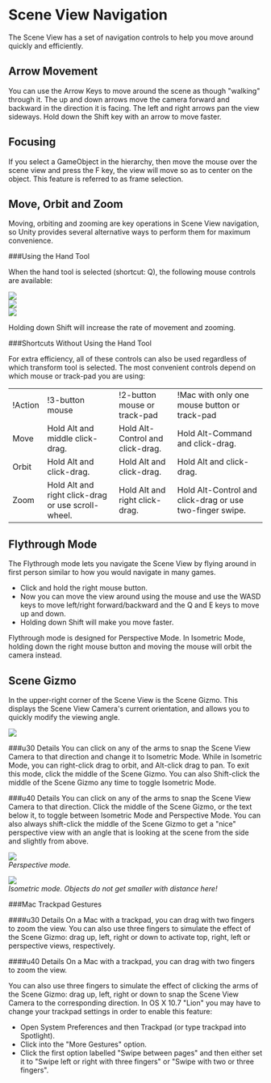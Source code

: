 Scene View Navigation
=====================


The Scene View has a set of navigation controls to help you move around quickly and efficiently.


Arrow Movement
--------------


You can use the <span class=menu>Arrow Keys</span> to move around the scene as though "walking" through it. The up and down arrows move the camera forward and backward in the direction it is facing. The left and right arrows pan the view sideways. Hold down the <span class=menu>Shift</span> key with an arrow to move faster.


Focusing
--------


If you select a GameObject in the hierarchy, then move the mouse over the scene view and press the <span class=menu>F</span> key, the view will move so as to center on the object. This feature is referred to as <span class=component>frame selection</span>.


Move, Orbit and Zoom
--------------------


Moving, orbiting and zooming are key operations in Scene View navigation, so Unity provides several alternative ways to perform them for maximum convenience.

###Using the Hand Tool

When the hand tool is selected (shortcut: <span class=menu>Q</span>), the following mouse controls are available:

![](http://docwiki.hq.unity3d.com/uploads/Main/UI-ViewTool.png)  
![](http://docwiki.hq.unity3d.com/uploads/Main/Editor-EyeTool.png)  
![](http://docwiki.hq.unity3d.com/uploads/Main/Editor-ZoomTool.png)  

Holding down <span class=menu>Shift</span> will increase the rate of movement and zooming.

###Shortcuts Without Using the Hand Tool

For extra efficiency, all of these controls can also be used regardless of which transform tool is selected.
The most convenient controls depend on which mouse or track-pad you are using:


|    |    |    |    |
|:---|:---|:---|:---|
|!Action   |!3-button mouse                                        |!2-button mouse or track-pad         |!Mac with only one mouse button or track-pad                 |
|<span class=keyword>Move</span>  |Hold <span class=menu>Alt</span> and middle click-drag.                    |Hold <span class=menu>Alt-Control</span> and click-drag. |Hold <span class=menu>Alt-Command</span> and click-drag.                         |
|<span class=keyword>Orbit</span> |Hold <span class=menu>Alt</span> and click-drag.                           |Hold <span class=menu>Alt</span> and click-drag.         |Hold <span class=menu>Alt</span> and click-drag.                                 |
|<span class=keyword>Zoom</span>  |Hold <span class=menu>Alt</span> and right click-drag or use scroll-wheel. |Hold <span class=menu>Alt</span> and right click-drag.   |Hold <span class=menu>Alt-Control</span> and click-drag or use two-finger swipe. |


Flythrough Mode
---------------


The <span class=keyword>Flythrough</span> mode lets you navigate the Scene View by flying around in first person similar to how you would navigate in many games.

* Click and hold the right mouse button.
* Now you can move the view around using the mouse and use the <span class=menu>WASD</span> keys to move left/right forward/backward and the <span class=menu>Q</span> and <span class=menu>E</span> keys to move up and down.
* Holding down <span class=menu>Shift</span> will make you move faster.

Flythrough mode is designed for <span class=keyword>Perspective Mode</span>. In <span class=keyword>Isometric Mode</span>, holding down the right mouse button and moving the mouse will orbit the camera instead.

Scene Gizmo
-----------


In the upper-right corner of the Scene View is the <span class=keyword>Scene Gizmo</span>.  This displays the Scene View Camera's current orientation, and allows you to quickly modify the viewing angle.

![](http://docwiki.hq.unity3d.com/uploads/Main/Editor-SceneGizmo.png)  


###u30 Details
You can click on any of the arms to snap the Scene View Camera to that direction and change it to <span class=keyword>Isometric Mode</span>.  While in Isometric Mode, you can right-click drag to orbit, and Alt-click drag to pan.  To exit this mode, click the middle of the Scene Gizmo. You can also Shift-click the middle of the Scene Gizmo any time to toggle <span class=keyword>Isometric Mode</span>.

###u40 Details
You can click on any of the arms to snap the Scene View Camera to that direction.  Click the middle of the Scene Gizmo, or the text below it, to toggle between <span class=keyword>Isometric Mode</span> and <span class=keyword>Perspective Mode</span>.  You can also always shift-click the middle of the Scene Gizmo to get a "nice" perspective view with an angle that is looking at the scene from the side and slightly from above.

![](http://docwiki.hq.unity3d.com/uploads/Main/Camera-Non-Ortho.png)  
_Perspective mode._

![](http://docwiki.hq.unity3d.com/uploads/Main/Camera-Ortho.png)  
_Isometric mode. Objects do not get smaller with distance here!_

###Mac Trackpad Gestures

####u30 Details
On a Mac with a trackpad, you can drag with two fingers to zoom the view. You can also use three fingers to simulate the effect of the <span class=keyword>Scene Gizmo</span>: drag up, left, right or down to activate top, right, left or perspective views, respectively.

####u40 Details
On a Mac with a trackpad, you can drag with two fingers to zoom the view.

You can also use three fingers to simulate the effect of clicking the arms of the <span class=keyword>Scene Gizmo</span>: drag up, left, right or down to snap the Scene View Camera to the corresponding direction. In OS X 10.7 "Lion" you may have to change your trackpad settings in order to enable this feature:
* Open System Preferences and then Trackpad (or type trackpad into Spotlight).
* Click into the "More Gestures" option.
* Click the first option labelled "Swipe between pages" and then either set it to "Swipe left or right with three fingers" or "Swipe with two or three fingers".
